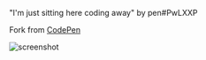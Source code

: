 "I'm just sitting here coding away" by pen#PwLXXP

Fork from [CodePen](http://codepen.io/jakealbaugh/full/PwLXXP/)

![screenshot](https://raw.githubusercontent.com/huiyadanli/BeatingHeart/master/screenshot.png)